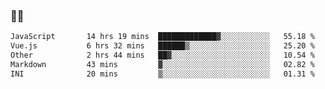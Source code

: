 ### 👨‍💻

<!--START_SECTION:waka-->

```txt
JavaScript       14 hrs 19 mins  █████████████▓░░░░░░░░░░░   55.18 %
Vue.js           6 hrs 32 mins   ██████▒░░░░░░░░░░░░░░░░░░   25.20 %
Other            2 hrs 44 mins   ██▓░░░░░░░░░░░░░░░░░░░░░░   10.54 %
Markdown         43 mins         ▓░░░░░░░░░░░░░░░░░░░░░░░░   02.82 %
INI              20 mins         ▒░░░░░░░░░░░░░░░░░░░░░░░░   01.31 %
```

<!--END_SECTION:waka-->

